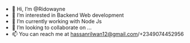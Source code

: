 - 👋 Hi, I’m @Ridowayne
- 👀 I’m interested in Backend Web development
- 🌱 I’m currently working with Node Js
- 💞️ I’m looking to collaborate on ...
- 📫 You can reach me at hassanrilwan12@gmail.com/+2349074452956

<!---
Ridowayne/Ridowayne is a ✨ special ✨ repository because its `README.md` (this file) appears on your GitHub profile.
You can click the Preview link to take a look at your changes.
--->
